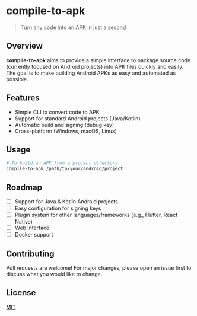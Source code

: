 # compile-to-apk

> Turn any code into an APK in just a second

## Overview

**compile-to-apk** aims to provide a simple interface to package source code (currently focused on Android projects) into APK files quickly and easily. The goal is to make building Android APKs as easy and automated as possible.

## Features

- Simple CLI to convert code to APK
- Support for standard Android projects (Java/Kotlin)
- Automatic build and signing (debug key)
- Cross-platform (Windows, macOS, Linux)

## Usage

```sh
# To build an APK from a project directory
compile-to-apk /path/to/your/android/project
```

## Roadmap

- [ ] Support for Java & Kotlin Android projects
- [ ] Easy configuration for signing keys
- [ ] Plugin system for other languages/frameworks (e.g., Flutter, React Native)
- [ ] Web interface
- [ ] Docker support

## Contributing

Pull requests are welcome! For major changes, please open an issue first to discuss what you would like to change.

## License

[MIT](LICENSE)

